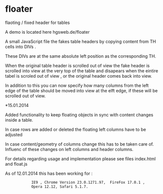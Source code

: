 floater
=======

flaoting / fixed header for tables

A demo is located here <a hrfe='http://hgsweb.de/floater'>hgsweb.de/floater</a>

A small JavaScript file the fakes table headers 
by copying content from TH cells into DIVs .

These DIVs are at the same absolute left position as the 
corresponding TH.

When the original table header is scrolled out of view 
the fake header is scrolled into view at the very top of the table
and disapears when the eintire tabel is scroled out of view , 
or the original header comes back into view.

In addition to this you can now specify how many columns
from the left edge of the table should be moved into view
at the elft edge, if these will be scrolled out of view.

*15.01.2014

Added functionality to keep floating objects in sync with
content changes inside a table. 

In case rows are added or deleted the floating
left columns have to be adjusted  

In case content/geometry of columns change this has to be taken care of.
Influenc of these changes on left columns and header columns.


For details regarding usage and implementation please see 
files index.html and float.js 

As of  12.01.2014 this has been working for :
            
                IE9 , Chrome Version 23.0.1271.97,  FireFox 17.0.1 , 
                Opera 12.12, Safari 5.1.7.
 
